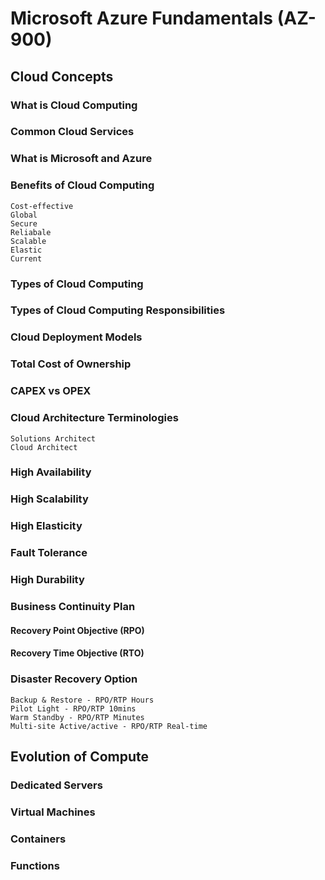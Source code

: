 # Microsoft Azure Fundamentals (AZ-900)

## Cloud Concepts
### What is Cloud Computing
### Common Cloud Services
### What is Microsoft and Azure
### Benefits of Cloud Computing
    Cost-effective
    Global
    Secure
    Reliabale
    Scalable
    Elastic
    Current
### Types of Cloud Computing
### Types of Cloud Computing Responsibilities
### Cloud Deployment Models
### Total Cost of Ownership
### CAPEX vs OPEX
### Cloud Architecture Terminologies
    Solutions Architect
    Cloud Architect
### High Availability
### High Scalability
### High Elasticity
### Fault Tolerance
### High Durability
### Business Continuity Plan
#### Recovery Point Objective (RPO)
#### Recovery Time Objective (RTO)
### Disaster Recovery Option
    Backup & Restore - RPO/RTP Hours
    Pilot Light - RPO/RTP 10mins
    Warm Standby - RPO/RTP Minutes
    Multi-site Active/active - RPO/RTP Real-time


## Evolution of Compute
### Dedicated Servers
### Virtual Machines
### Containers
### Functions